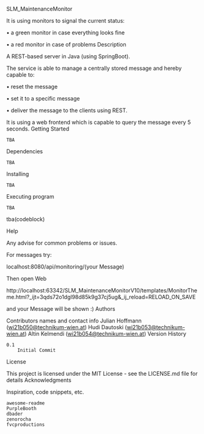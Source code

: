 SLM_MaintenanceMonitor

It is using monitors to signal the current status:

• a green monitor in case everything looks fine

• a red monitor in case of problems
Description

A REST-based server in Java (using SpringBoot).

The service is able to manage a centrally stored message and hereby capable to:

• reset the message

• set it to a specific message

• deliver the message to the clients using REST.

It is using a web frontend which is capable to query the message every 5 seconds.
Getting Started

    TBA

Dependencies

    TBA

Installing

    TBA

Executing program

    TBA

tba(codeblock)

Help

Any advise for common problems or issues.

For messages try:

localhost:8080/api/monitoring/(your Message)

Then open Web

http://localhost:63342/SLM_MaintenanceMonitorV10/templates/MonitorTheme.html?_ijt=3qds72o1dgl98d85k9g37cj5ug&_ij_reload=RELOAD_ON_SAVE

and your Message will be shown :)
Authors

Contributors names and contact info
Julian Hoffmann (wi21b050@technikum-wien.at)
Hudi Dautoski (wi21b053@technikum-wien.at)
Altin Kelmendi (wi21b054@technikum-wien.at)
Version History

    0.1
        Initial Commit

License

This project is licensed under the MIT License - see the LICENSE.md file for details
Acknowledgments

Inspiration, code snippets, etc.

    awesome-readme
    PurpleBooth
    dbader
    zenorocha
    fvcproductions
